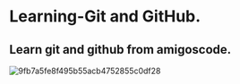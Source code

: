 # Learning-Git and GitHub.

## Learn git and github from amigoscode.

![9fb7a5fe8f495b55acb4752855c0df28](https://user-images.githubusercontent.com/108508397/176954894-3a280208-6fef-4abe-8439-14cfed69493f.jpg)


